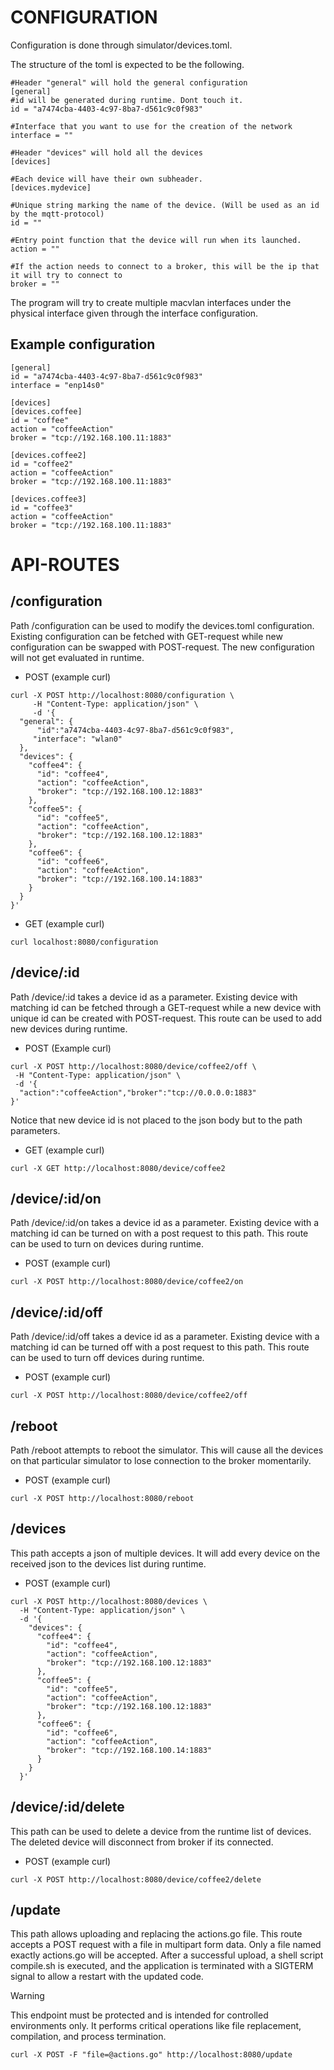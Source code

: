# CONFIGURATION

Configuration is done through simulator/devices.toml.

The structure of the toml is expected to be the following.

```
#Header "general" will hold the general configuration
[general]
#id will be generated during runtime. Dont touch it.
id = "a7474cba-4403-4c97-8ba7-d561c9c0f983" 

#Interface that you want to use for the creation of the network
interface = ""  

#Header "devices" will hold all the devices 
[devices]

#Each device will have their own subheader.
[devices.mydevice]

#Unique string marking the name of the device. (Will be used as an id by the mqtt-protocol)
id = "" 

#Entry point function that the device will run when its launched.
action = ""

#If the action needs to connect to a broker, this will be the ip that it will try to connect to
broker = ""
```

The program will try to create multiple macvlan interfaces under the physical interface given through the interface configuration.


## Example configuration

```
[general]
id = "a7474cba-4403-4c97-8ba7-d561c9c0f983"
interface = "enp14s0" 

[devices]
[devices.coffee]
id = "coffee"
action = "coffeeAction"
broker = "tcp://192.168.100.11:1883"

[devices.coffee2]
id = "coffee2"
action = "coffeeAction"
broker = "tcp://192.168.100.11:1883"

[devices.coffee3]
id = "coffee3"
action = "coffeeAction"
broker = "tcp://192.168.100.11:1883"
```


# API-ROUTES

## /configuration

Path /configuration can be used to modify the devices.toml configuration.
Existing configuration can be fetched with GET-request while new configuration can be swapped with POST-request. The new configuration will not get evaluated in runtime.

* POST (example curl)
```
curl -X POST http://localhost:8080/configuration \
     -H "Content-Type: application/json" \
     -d '{
  "general": {
      "id":"a7474cba-4403-4c97-8ba7-d561c9c0f983",
     "interface": "wlan0"
  },
  "devices": {
    "coffee4": {
      "id": "coffee4",
      "action": "coffeeAction",
      "broker": "tcp://192.168.100.12:1883"
    },
    "coffee5": {
      "id": "coffee5",
      "action": "coffeeAction",
      "broker": "tcp://192.168.100.12:1883"
    },
    "coffee6": {
      "id": "coffee6",
      "action": "coffeeAction",
      "broker": "tcp://192.168.100.14:1883"
    }
  }
}'
```
* GET (example curl)

``` 
curl localhost:8080/configuration
```
## /device/:id
 
Path /device/:id takes a device id as a parameter. Existing device with matching id can be fetched through a GET-request while a new device with unique id can be created with POST-request. This route can be used to add new devices during runtime.

* POST (Example curl)

``` 
curl -X POST http://localhost:8080/device/coffee2/off \
 -H "Content-Type: application/json" \
 -d '{
  "action":"coffeeAction","broker":"tcp://0.0.0.0:1883"
}'
``` 
Notice that new device id is not placed to the json body but to the path parameters.

* GET (example curl)
  
```
curl -X GET http://localhost:8080/device/coffee2
```


## /device/:id/on

Path /device/:id/on takes a device id as a parameter. Existing device with a matching id can be turned on with a post request to this path. This route can be used to turn on devices during runtime.

* POST (example curl)
```
curl -X POST http://localhost:8080/device/coffee2/on
```

## /device/:id/off

Path /device/:id/off takes a device id as a parameter. Existing device with a matching id can be turned off with a post request to this path. This route can be used to turn off devices during runtime.

* POST (example curl)
```
curl -X POST http://localhost:8080/device/coffee2/off
```

## /reboot

Path /reboot attempts to reboot the simulator.
This will cause all the devices on that particular simulator to lose connection to the broker momentarily.

* POST (example curl)
```
curl -X POST http://localhost:8080/reboot
```

## /devices 

This path accepts a json of multiple devices. It will add every device on the received json to the devices list during runtime.

* POST (example curl)

``` 
curl -X POST http://localhost:8080/devices \
  -H "Content-Type: application/json" \
  -d '{
    "devices": {
      "coffee4": {
        "id": "coffee4",
        "action": "coffeeAction",
        "broker": "tcp://192.168.100.12:1883"
      },
      "coffee5": {
        "id": "coffee5",
        "action": "coffeeAction",
        "broker": "tcp://192.168.100.12:1883"
      },
      "coffee6": {
        "id": "coffee6",
        "action": "coffeeAction",
        "broker": "tcp://192.168.100.14:1883"
      }
    }
  }'

  ```
## /device/:id/delete 

This path can be used to delete a device from the runtime list of devices. The deleted device will disconnect from broker if its connected.

* POST (example curl)

```
curl -X POST http://localhost:8080/device/coffee2/delete
```

## /update

This path allows uploading and replacing the actions.go file. This route accepts a POST request with a file in multipart form data. Only a file named exactly actions.go will be accepted. After a successful upload, a shell script compile.sh is executed, and the application is terminated with a SIGTERM signal to allow a restart with the updated code.

> [!WARNING]
> This endpoint must be protected and is intended for controlled environments only. It performs critical operations like file replacement, compilation, and process termination.

```
curl -X POST -F "file=@actions.go" http://localhost:8080/update
```